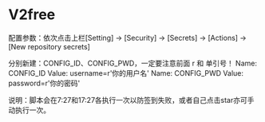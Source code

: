 # V2free

配置参数：依次点击上栏[Setting] -> [Security] -> [Secrets] -> [Actions] -> [New repository secrets]

分别新建：CONFIG_ID、CONFIG_PWD，一定要注意前面 r 和 单引号！
Name: CONFIG_ID
Value: username=r'你的用户名'
Name: CONFIG_PWD
Value: password=r'你的密码'

说明：脚本会在7:27和17:27各执行一次以防签到失败，或者自己点击star亦可手动执行一次。
